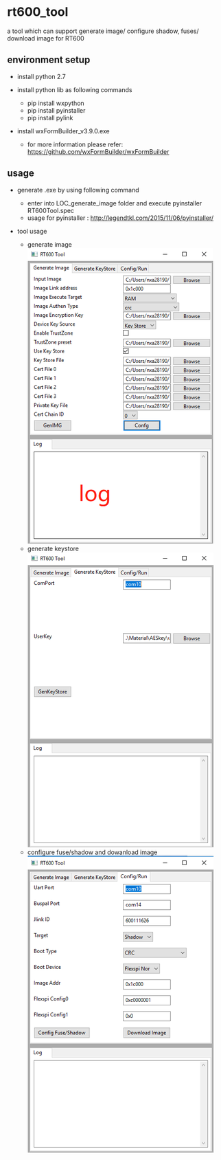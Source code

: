 # rt600_tool
a tool which can support generate image/ configure shadow, fuses/ download image for RT600


## environment setup
- install python 2.7 
- install python lib as following commands 
  - pip install wxpython
  - pip install pyinstaller
  - pip install pylink

- install wxFormBuilder_v3.9.0.exe
  - for more information please refer: https://github.com/wxFormBuilder/wxFormBuilder
  
## usage
- generate .exe by using following command  
  - enter into LOC_generate_image folder and execute pyinstaller RT600Tool.spec
  - usage for pyinstaller : http://legendtkl.com/2015/11/06/pyinstaller/
  
- tool usage  
  - generate image  
  ![image generation](https://github.com/ComingGod/rt600_tool/blob/master/Image/1.bmp)
  - generate keystore  
  ![generate keystore](https://github.com/ComingGod/rt600_tool/blob/master/Image/2.bmp)
  - configure fuse/shadow and dowanload image  
  ![config target and download image](https://github.com/ComingGod/rt600_tool/blob/master/Image/3.bmp)

  
  
